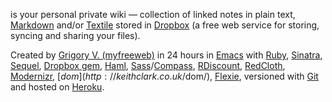 is your personal private wiki &mdash; collection of linked notes in plain text, [Markdown](http://daringfireball.net/projects/markdown/syntax) and/or [Textile](http://textism.com/tools/textile/) stored in [Dropbox](http://db.tt/EnvkDxc) (a free web service for storing, syncing and sharing your files).

Created by [Grigory V. (myfreeweb)](http://myfreeweb.ru) in 24 hours in [Emacs](http://gnu.org/software/emacs) with [Ruby](http://ruby-lang.org), [Sinatra](http://sinatrarb.com), [Sequel](http://sequel.rubyforge.org), [Dropbox gem](https://github.com/RISCfuture/dropbox), [Haml](http://haml-lang.com), [Sass](http://sass-lang.com)/[Compass](http://compass-style.org), [RDiscount](https://github.com/rtomayko/rdiscount), [RedCloth](http://redcloth.org), [Modernizr](http://modernizr.com), [$dom](http://keithclark.co.uk/$dom/), [Flexie](http://flexiejs.com), versioned with [Git](http://git-scm.com) and hosted on [Heroku](http://heroku.com). <!-- I'm so thankful now, LOL. Say thanks to me for not putting the list of Emacs modes/scripts here! -->
